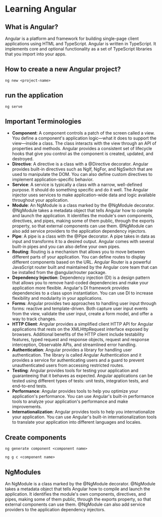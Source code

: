# Learning Angular

## What is Angular?

Angular is a platform and framework for building single-page client applications using HTML and TypeScript. Angular is written in TypeScript. It implements core and optional functionality as a set of TypeScript libraries that you import into your apps.

## How to create a new Angular project?

````shell
ng new <project-name>
````

## run the application

````shell
ng serve
````

## Important Terminologies

- **Component**: A component controls a patch of the screen called a view. You define a component's application logic—what it does to support the view—inside a class. The class interacts with the view through an API of properties and methods. Angular provides a consistent set of lifecycle hooks that give you control as the component is created, updated, and destroyed.
- **Directive**: A directive is a class with a @Directive decorator. Angular provides built-in directives such as NgIf, NgFor, and NgSwitch that are used to manipulate the DOM. You can also define custom directives to implement application-specific behavior.
- **Service**: A service is typically a class with a narrow, well-defined purpose. It should do something specific and do it well. The Angular injector uses services to make application-wide data and logic available throughout your application.
- **Module**: An NgModule is a class marked by the @NgModule decorator. @NgModule takes a metadata object that tells Angular how to compile and launch the application. It identifies the module's own components, directives, and pipes, making some of them public, through the exports property, so that external components can use them. @NgModule can also add service providers to the application dependency injectors.
- **Pipe**: A pipe is a class with the @Pipe decorator. A pipe takes in data as input and transforms it to a desired output. Angular comes with several built-in pipes and you can also define your own pipes.
- **Routing**: Routing is a mechanism that allows you to move between different parts of your application. You can define routes to display different components based on the URL. Angular Router is a powerful JavaScript router built and maintained by the Angular core team that can be installed from the @angular/router package.
- **Dependency Injection**: Dependency injection (DI) is a design pattern that allows you to remove hard-coded dependencies and make your application more flexible. Angular's DI framework provides dependencies to a class upon instantiation. You can use DI to increase flexibility and modularity in your applications.
- **Forms**: Angular provides two approaches to handling user input through forms: reactive and template-driven. Both capture user input events from the view, validate the user input, create a form model, and offer a way to track changes.
- **HTTP Client**: Angular provides a simplified client HTTP API for Angular applications that rests on the XMLHttpRequest interface exposed by browsers. Additional benefits of the HTTP client include testability features, typed request and response objects, request and response interception, Observable APIs, and streamlined error handling.
- **Authentication**: Angular provides a library for handling user authentication. The library is called Angular Authentication and it provides a service for authenticating users and a guard to prevent unauthenticated users from accessing restricted routes.
- **Testing**: Angular provides tools for testing your application and guaranteeing that it behaves as expected. Angular applications can be tested using different types of tests: unit tests, integration tests, and end-to-end tests.
- **Performance**: Angular provides tools to help you optimize your application's performance. You can use Angular's built-in performance tools to analyze your application's performance and make improvements.
- **Internationalization**: Angular provides tools to help you internationalize your application. You can use Angular's built-in internationalization tools to translate your application into different languages and locales.

## Create components 
````shell
ng generate component <component name>

ng g c <component name>
````

## NgModules

An NgModule is a class marked by the @NgModule decorator. @NgModule takes a metadata object that tells Angular how to compile and launch the application. It identifies the module's own components, directives, and pipes, making some of them public, through the exports property, so that external components can use them. @NgModule can also add service providers to the application dependency injectors.
